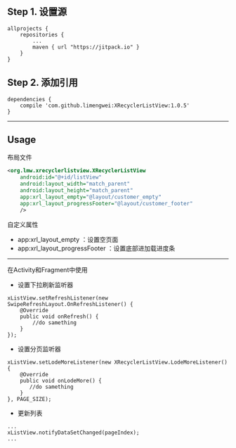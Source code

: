 ## Step 1. 设置源

```
allprojects {
	repositories {
		...
		maven { url "https://jitpack.io" }
	}
}
```
	
## Step 2. 添加引用

```
dependencies {
	compile 'com.github.limengwei:XRecyclerListView:1.0.5'
}
```
---
## Usage

布局文件
```xml
<org.lmw.xrecyclerlistview.XRecyclerListView
	android:id="@+id/listView"
	android:layout_width="match_parent"
	android:layout_height="match_parent"
	app:xrl_layout_empty="@layout/customer_empty"
    app:xrl_layout_progressFooter="@layout/customer_footer"
	/>
```
自定义属性
- app:xrl_layout_empty ：设置空页面
- app:xrl_layout_progressFooter ：设置底部进加载进度条

---

在Activity和Fragment中使用

- 设置下拉刷新监听器
```
xListView.setRefreshListener(new SwipeRefreshLayout.OnRefreshListener() {
    @Override
    public void onRefresh() {
        //do samething
    }
});
```
- 设置分页监听器
```
xListView.setLodeMoreListener(new XRecyclerListView.LodeMoreListener() {
    @Override
    public void onLodeMore() {
       //do samething
    }
}, PAGE_SIZE);
```

- 更新列表
```
...
xListView.notifyDataSetChanged(pageIndex);
...
```


